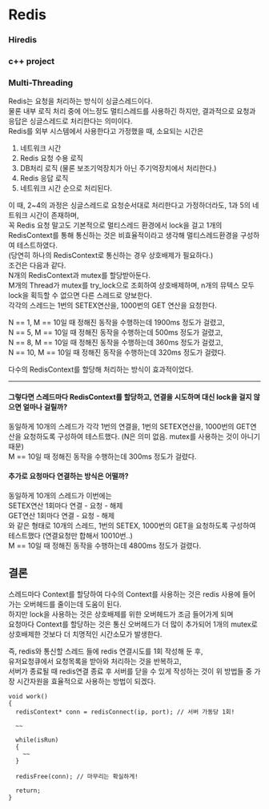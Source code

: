 # Redis
### Hiredis
### c++ project

### Multi-Threading
Redis는 요청을 처리하는 방식이 싱글스레드이다.   
물론 내부 로직 처리 중에 어느정도 멀티스레드를 사용하긴 하지만, 결과적으로 요청과 응답은 싱글스레드로 처리한다는 의미이다.   
Redis를 외부 시스템에서 사용한다고 가정했을 때, 소요되는 시간은   
1. 네트워크 시간
2. Redis 요청 수용 로직
3. DB처리 로직 (물론 보조기억장치가 아닌 주기억장치에서 처리한다.)
4. Redis 응답 로직
5. 네트워크 시간
순으로 처리된다.

이 때, 2~4의 과정은 싱글스레드로 요청순서대로 처리한다고 가정하더라도, 1과 5의 네트워크 시간이 존재하며,   
꼭 Redis 요청 말고도 기본적으로 멀티스레드 환경에서 lock을 걸고 1개의 RedisContext를 통해 통신하는 것은 비효율적이라고 생각해 멀티스레드환경을 구성하여 테스트하였다.   
(당연히 하나의 RedisContext로 통신하는 경우 상호배제가 필요하다.)   
조건은 다음과 같다.   
N개의 RedisContext과 mutex를 할당받아둔다.   
M개의 Thread가 mutex를 try_lock으로 조회하여 상호배제하며, n개의 뮤텍스 모두 lock을 획득할 수 없으면 다른 스레드로 양보한다.   
각각의 스레드는 1번의 SETEX연산을, 1000번의 GET 연산을 요청한다.

N == 1, M == 10일 때 정해진 동작을 수행하는데 1900ms 정도가 걸렸고,   
N == 5, M == 10일 때 정해진 동작을 수행하는데 500ms 정도가 걸렸고,   
N == 8, M == 10일 때 정해진 동작을 수행하는데 360ms 정도가 걸렸고,   
N == 10, M == 10일 때 정해진 동작을 수행하는데 320ms 정도가 걸렸다.

다수의 RedisContext를 할당해 처리하는 방식이 효과적이었다.

---------------------------------------------------

#### 그렇다면 스레드마다 RedisContext를 할당하고, 연결을 시도하며 대신 lock을 걸지 않으면 얼마나 걸릴까?

동일하게 10개의 스레드가 각각 1번의 연결을, 1번의 SETEX연산을, 1000번의 GET연산을 요청하도록 구성하여 테스트했다.
(N은 의미 없음. mutex를 사용하는 것이 아니기 때문)   
M == 10일 때 정해진 동작을 수행하는데 300ms 정도가 걸렸다.

#### 추가로 요청마다 연결하는 방식은 어떨까?

동일하게 10개의 스레드가 이번에는   
SETEX연산 1회마다 연결 - 요청 - 해제   
GET연산 1회마다 연결 - 요청 - 해제   
와 같은 형태로 10개의 스레드, 1번의 SETEX, 1000번의 GET을 요청하도록 구성하여 테스트했다 (연결요청만 합해서 10010번..)   
M == 10일 때 정해진 동작을 수행하는데 4800ms 정도가 걸렸다.

## 결론

스레드마다 Context를 할당하여 다수의 Context를 사용하는 것은 redis 사용에 들어가는 오버헤드를 줄이는데 도움이 된다.   
하지만 lock을 사용하는 것은 상호배제를 위한 오버헤드가 조금 들어가게 되며   
요청마다 Context를 할당하는 것은 통신 오버헤드가 더 많이 추가되어 1개의 mutex로 상호배제한 것보다 더 치명적인 시간소모가 발생한다.

즉, redis와 통신할 스레드 들에 redis 연결시도를 1회 작성해 둔 후,   
유저요청큐에서 요청목록을 받아와 처리하는 것을 반복하고,   
서버가 종료될 때 redis연결 종료 후 서버를 닫을 수 있게 작성하는 것이 위 방법들 중 가장 시간자원을 효율적으로 사용하는 방법이 되겠다.

    void work()
    {
      redisContext* conn = redisConnect(ip, port); // 서버 가동당 1회!

      ~~

      while(isRun)
      {
        ~~
      }

      redisFree(conn); // 마무리는 확실하게!

      return;
    }
